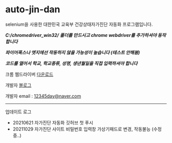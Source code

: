 # auto-jin-dan
selenium을 사용한 대한민국 교육부 건강상태자가진단 자동화 프로그램입니다.

___C:/chromedriver_win32/ 폴더를 만드시고 chrome webdriver를 추가하셔야 동작합니다___

___파이어폭스나 엣지에선 작동하지 않을 가능성이 높습니다 (테스트 안해봄)___

___코드를 열어서 학교, 학교종류, 성명, 생년월일을 직접 입력하셔야 합니다___

크롬 웹드라이버 [다운로드](https://chromedriver.chromium.org/downloads)

개발자 [블로그](https://samgyeobsal123.tistory.com/)

개발자 email : 12345day@naver.com

-----------------------------------------------------------------------------------------
업데이트 로그

+ 20210621 자가진단 자동화 깃허브 첫 푸시
+ 20211029 자가진단 사이트 비밀번호 입력창 가상기패드로 변경, 작동불능 (수정중..)
